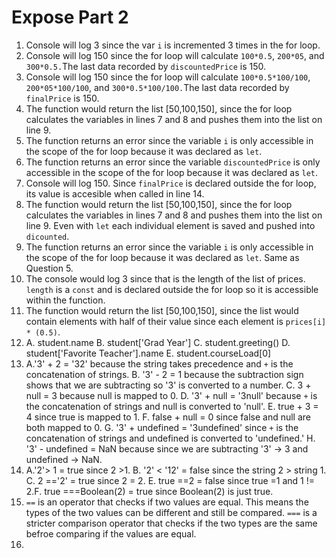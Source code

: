 # Expose Part 2

1. Console will log 3 since the var `i` is incremented 3 times in the for loop.
2. Console will log 150 since the for loop will calculate `100*0.5`, `200*05`, and `300*0.5.`The last data recorded by `discountedPrice` is 150.
3. Console will log 150 since the for loop will calculate `100*0.5*100/100`, `200*05*100/100`, and `300*0.5*100/100.`The last data recorded by `finalPrice` is 150.
4. The function would return the list [50,100,150], since the for loop calculates the variables in lines 7 and 8 and pushes them into the list on line 9.
5. The function returns an error since the variable `i` is only accessible in the scope of the for loop because it was declared as `let`.
6. The function returns an error since the variable `discountedPrice` is only accessible in the scope of the for loop because it was declared as `let`.
7. Console will log 150. Since `finalPrice` is declared outside the for loop, its value is accesible when called in line 14.
8. The function would return the list [50,100,150], since the for loop calculates the variables in lines 7 and 8 and pushes them into the list on line 9. Even with `let` each individual element is saved and pushed into `dicounted`.
9. The function returns an error since the variable `i` is only accessible in the scope of the for loop because it was declared as `let`. Same as Question 5.
10. The console would log 3 since that is the length of the list of prices. `length` is a `const` and is declared outside the for loop so it is accessible within the function.
11. The function would return the list [50,100,150], since the list would contain elements with half of their value since each element is `prices[i] * (0.5)`.
12. A. student.name B. student['Grad Year'] C. student.greeting() D. student['Favorite Teacher'].name E. student.courseLoad[0]
13. A.'3' + 2 = '32' because the string takes precedence and `+` is the concatenation of strings. B. '3' - 2 = 1 because the subtraction sign shows that we are subtracting so '3' is converted to a number. C. 3 + null = 3 because null is mapped to 0. D. '3' + null = '3null' because `+` is the concatenation of strings and null is converted to 'null'. E. true + 3 = 4 since true is mapped to 1. F. false + null = 0 since false and null are both mapped to 0. G. '3' + undefined = '3undefined' since `+` is the concatenation of strings and undefined is converted to 'undefined.' H. '3' - undefined = NaN because since we are subtracting '3' -> 3 and undefined -> NaN.
14. A.'2'> 1 = true since 2 >1. B. '2' < '12' = false since the string 2 > string 1. C. 2 =='2' = true since 2 = 2. E. true ==2 = false since true =1 and 1 != 2.F. true ===Boolean(2) = true since Boolean(2) is just true.
15. `==` is an operator that checks if two values are equal. This means the types of the two values can be different and still be compared. `===` is a stricter comparison operator that checks if the two types are the same befroe comparing if the values are equal.
16. 
